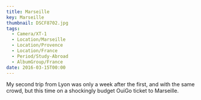 ```yaml
---
title: Marseille
key: Marseille
thumbnail: DSCF8702.jpg
tags:
  - Camera/XT-1
  - Location/Marseille
  - Location/Provence
  - Location/France
  - Period/Study-Abroad
  - AlbumGroup/France
date: 2016-03-15T00:00
---
```

My second trip from Lyon was only a week after the first, and with the same crowd, but this time on a shockingly budget OuiGo ticket to Marseille.
